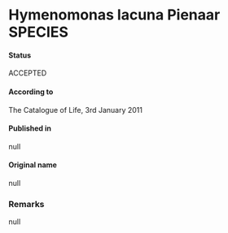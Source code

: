 Hymenomonas lacuna Pienaar SPECIES
=======

#### Status
ACCEPTED

#### According to
The Catalogue of Life, 3rd January 2011

#### Published in
null

#### Original name
null

### Remarks
null